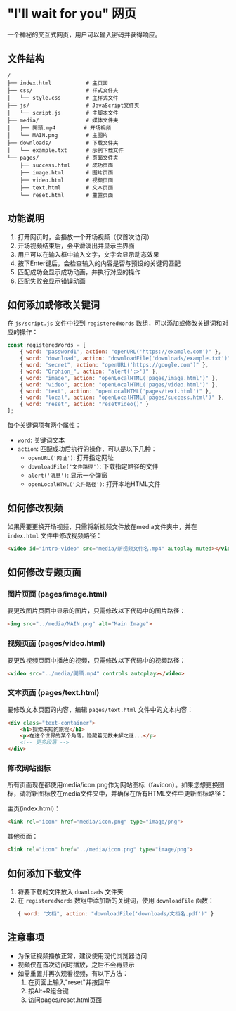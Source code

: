 # "I'll wait for you" 网页

一个神秘的交互式网页，用户可以输入密码并获得响应。

## 文件结构

```
/
├── index.html           # 主页面
├── css/                 # 样式文件夹
│   └── style.css        # 主样式文件
├── js/                  # JavaScript文件夹
│   └── script.js        # 主脚本文件
├── media/               # 媒体文件夹
│   ├── 開頭.mp4         # 开场视频
│   └── MAIN.png         # 主图片
├── downloads/           # 下载文件夹
│   └── example.txt      # 示例下载文件
└── pages/               # 页面文件夹
    ├── success.html     # 成功页面
    ├── image.html       # 图片页面
    ├── video.html       # 视频页面
    ├── text.html        # 文本页面
    └── reset.html       # 重置页面
```

## 功能说明

1. 打开网页时，会播放一个开场视频（仅首次访问）
2. 开场视频结束后，会平滑淡出并显示主界面
3. 用户可以在输入框中输入文字，文字会显示动态效果
4. 按下Enter键后，会检查输入的内容是否与预设的关键词匹配
5. 匹配成功会显示成功动画，并执行对应的操作
6. 匹配失败会显示错误动画

## 如何添加或修改关键词

在 `js/script.js` 文件中找到 `registeredWords` 数组，可以添加或修改关键词和对应的操作：

```javascript
const registeredWords = [
    { word: "password1", action: "openURL('https://example.com')" },
    { word: "download", action: "downloadFile('downloads/example.txt')" },
    { word: "secret", action: "openURL('https://google.com')" },
    { word: "Orphion_", action: "alert(':>')" },
    { word: "image", action: "openLocalHTML('pages/image.html')" },
    { word: "video", action: "openLocalHTML('pages/video.html')" },
    { word: "text", action: "openLocalHTML('pages/text.html')" },
    { word: "local", action: "openLocalHTML('pages/success.html')" },
    { word: "reset", action: "resetVideo()" }
];
```

每个关键词项有两个属性：
- `word`: 关键词文本
- `action`: 匹配成功后执行的操作，可以是以下几种：
  - `openURL('网址')`: 打开指定网址
  - `downloadFile('文件路径')`: 下载指定路径的文件
  - `alert('消息')`: 显示一个弹窗
  - `openLocalHTML('文件路径')`: 打开本地HTML文件

## 如何修改视频

如果需要更换开场视频，只需将新视频文件放在media文件夹中，并在 `index.html` 文件中修改视频路径：

```html
<video id="intro-video" src="media/新视频文件名.mp4" autoplay muted></video>
```

## 如何修改专题页面

### 图片页面 (pages/image.html)

要更改图片页面中显示的图片，只需修改以下代码中的图片路径：

```html
<img src="../media/MAIN.png" alt="Main Image">
```

### 视频页面 (pages/video.html)

要更改视频页面中播放的视频，只需修改以下代码中的视频路径：

```html
<video src="../media/開頭.mp4" controls autoplay></video>
```

### 文本页面 (pages/text.html)

要修改文本页面的内容，编辑 `pages/text.html` 文件中的文本内容：

```html
<div class="text-container">
    <h1>探索未知的旅程</h1>
    <p>在这个世界的某个角落，隐藏着无数未解之谜...</p>
    <!-- 更多段落 -->
</div>
```

### 修改网站图标

所有页面现在都使用media/icon.png作为网站图标（favicon）。如果您想更换图标，请将新图标放在media文件夹中，并确保在所有HTML文件中更新图标路径：

主页(index.html)：
```html
<link rel="icon" href="media/icon.png" type="image/png">
```

其他页面：
```html
<link rel="icon" href="../media/icon.png" type="image/png">
```

## 如何添加下载文件

1. 将要下载的文件放入 `downloads` 文件夹
2. 在 `registeredWords` 数组中添加新的关键词，使用 `downloadFile` 函数：
   ```javascript
   { word: "文档", action: "downloadFile('downloads/文档名.pdf')" }
   ```

## 注意事项

- 为保证视频播放正常，建议使用现代浏览器访问
- 视频仅在首次访问时播放，之后不会再显示
- 如需重置并再次观看视频，有以下方法：
  1. 在页面上输入"reset"并按回车
  2. 按Alt+R组合键
  3. 访问pages/reset.html页面 